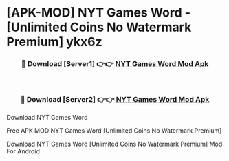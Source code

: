 # [APK-MOD] NYT Games  Word - [Unlimited Coins No Watermark Premium] ykx6z



<div align="center">
<h3>🔴 Download [Server1] 👉👉 <a href="https://momento.my/?title=NYT_Games__Word">NYT Games  Word Mod Apk</a></h3><br>

<h3>🔴 Download [Server2] 👉👉 <a href="https://momento.my/?title=NYT_Games__Word">NYT Games  Word Mod Apk</a></h3>
</div>



Download NYT Games  Word 

Free APK MOD NYT Games  Word [Unlimited Coins No Watermark Premium]

Download NYT Games  Word [Unlimited Coins No Watermark Premium] Mod For Android
